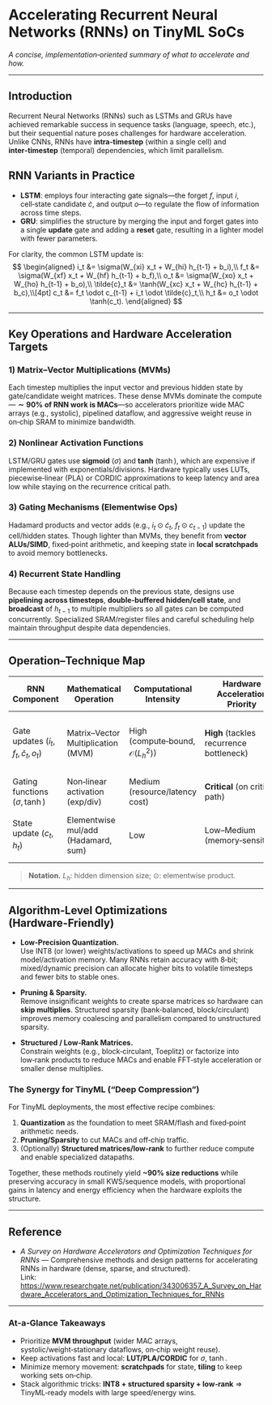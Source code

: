 # Accelerating Recurrent Neural Networks (RNNs) on TinyML SoCs
*A concise, implementation‑oriented summary of what to accelerate and how.*

---

## Introduction
Recurrent Neural Networks (RNNs) such as LSTMs and GRUs have achieved remarkable success in sequence tasks (language, speech, etc.), but their sequential nature poses challenges for hardware acceleration. Unlike CNNs, RNNs have **intra‑timestep** (within a single cell) and **inter‑timestep** (temporal) dependencies, which limit parallelism.

## RNN Variants in Practice
- **LSTM**: employs four interacting gate signals—the forget $f$, input $i$, cell‑state candidate $\tilde{c}$, and output $o$—to regulate the flow of information across time steps.
- **GRU**: simplifies the structure by merging the input and forget gates into a single **update** gate and adding a **reset** gate, resulting in a lighter model with fewer parameters.

For clarity, the common LSTM update is:
$$
\begin{aligned}
i_t &= \sigma(W_{xi} x_t + W_{hi} h_{t-1} + b_i),\\
f_t &= \sigma(W_{xf} x_t + W_{hf} h_{t-1} + b_f),\\
o_t &= \sigma(W_{xo} x_t + W_{ho} h_{t-1} + b_o),\\
\tilde{c}_t &= \tanh(W_{xc} x_t + W_{hc} h_{t-1} + b_c),\\[4pt]
c_t &= f_t \odot c_{t-1} + i_t \odot \tilde{c}_t,\\
h_t &= o_t \odot \tanh(c_t).
\end{aligned}
$$

---

## Key Operations and Hardware Acceleration Targets

### 1) Matrix–Vector Multiplications (MVMs)
Each timestep multiplies the input vector and previous hidden state by gate/candidate weight matrices. These dense MVMs dominate the compute—**$\sim 90\%$ of RNN work is MACs**—so accelerators prioritize wide MAC arrays (e.g., systolic), pipelined dataflow, and aggressive weight reuse in on‑chip SRAM to minimize bandwidth.

### 2) Nonlinear Activation Functions
LSTM/GRU gates use **sigmoid** ($\sigma$) and **tanh** ($\tanh$), which are expensive if implemented with exponentials/divisions. Hardware typically uses LUTs, piecewise‑linear (PLA) or CORDIC approximations to keep latency and area low while staying on the recurrence critical path.

### 3) Gating Mechanisms (Elementwise Ops)
Hadamard products and vector adds (e.g., $i_t \odot \tilde{c}_t$, $f_t \odot c_{t-1}$) update the cell/hidden states. Though lighter than MVMs, they benefit from **vector ALUs/SIMD**, fixed‑point arithmetic, and keeping state in **local scratchpads** to avoid memory bottlenecks.

### 4) Recurrent State Handling
Because each timestep depends on the previous state, designs use **pipelining across timesteps**, **double‑buffered hidden/cell state**, and **broadcast** of $h_{t-1}$ to multiple multipliers so all gates can be computed concurrently. Specialized SRAM/register files and careful scheduling help maintain throughput despite data dependencies.

---

## Operation–Technique Map

| RNN Component                               | Mathematical Operation                   | Computational Intensity                           | Hardware Acceleration Priority          | Primary Hardware Techniques                                   |
|---|---|---|---|---|
| Gate updates ($i_t, f_t, \tilde{c}_t, o_t$) | Matrix–Vector Multiplication (MVM)       | High (compute‑bound, $\mathcal{O}(L_h^2)$)       | **High** (tackles recurrence bottleneck) | Systolic/parallel MACs, pipelined dataflow, on‑chip weight reuse |
| Gating functions ($\sigma, \tanh$)         | Non‑linear activation (exp/div)          | Medium (resource/latency cost)                    | **Critical** (on critical path)          | LUT / PLA / CORDIC, fused activation units                    |
| State update ($c_t, h_t$)                    | Elementwise mul/add (Hadamard, sum)      | Low                                              | Low–Medium (memory‑sensitive)           | Fixed‑point SIMD/Vector ops, local scratchpad for states       |

> **Notation.** $L_h$: hidden dimension size; $\odot$: elementwise product.

---

## Algorithm‑Level Optimizations (Hardware‑Friendly)

- **Low‑Precision Quantization.**  
  Use INT8 (or lower) weights/activations to speed up MACs and shrink model/activation memory. Many RNNs retain accuracy with 8‑bit; mixed/dynamic precision can allocate higher bits to volatile timesteps and fewer bits to stable ones.

- **Pruning & Sparsity.**  
  Remove insignificant weights to create sparse matrices so hardware can **skip multiplies**. Structured sparsity (bank‑balanced, block/circulant) improves memory coalescing and parallelism compared to unstructured sparsity.

- **Structured / Low‑Rank Matrices.**  
  Constrain weights (e.g., block‑circulant, Toeplitz) or factorize into low‑rank products to reduce MACs and enable FFT‑style acceleration or smaller dense multiplies.

### The Synergy for TinyML (“Deep Compression”)
For TinyML deployments, the most effective recipe combines:
1. **Quantization** as the foundation to meet SRAM/flash and fixed‑point arithmetic needs.  
2. **Pruning/Sparsity** to cut MACs and off‑chip traffic.  
3. (Optionally) **Structured matrices/low‑rank** to further reduce compute and enable specialized datapaths.  

Together, these methods routinely yield **~90% size reductions** while preserving accuracy in small KWS/sequence models, with proportional gains in latency and energy efficiency when the hardware exploits the structure.

---

## Reference
- *A Survey on Hardware Accelerators and Optimization Techniques for RNNs* — Comprehensive methods and design patterns for accelerating RNNs in hardware (dense, sparse, and structured).  
  Link: https://www.researchgate.net/publication/343006357_A_Survey_on_Hardware_Accelerators_and_Optimization_Techniques_for_RNNs

---

### At‑a‑Glance Takeaways
- Prioritize **MVM throughput** (wider MAC arrays, systolic/weight‑stationary dataflows, on‑chip weight reuse).  
- Keep activations fast and local: **LUT/PLA/CORDIC** for $\sigma$, $\tanh$.  
- Minimize memory movement: **scratchpads** for state, **tiling** to keep working sets on‑chip.  
- Stack algorithmic tricks: **INT8 + structured sparsity + low‑rank** ⇒ TinyML‑ready models with large speed/energy wins.
